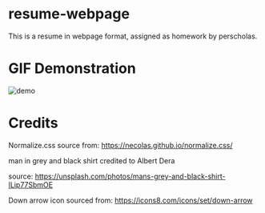 # resume-webpage

This is a resume in webpage format, assigned as homework by perscholas. 

# GIF Demonstration
![demo](https://github.com/cero-dev/resume-webpage/assets/153134353/bcf6cd5a-af5f-4b5d-929e-bd2e881423f2)

# Credits
Normalize.css source from: https://necolas.github.io/normalize.css/

man in grey and black shirt credited to Albert Dera

source: https://unsplash.com/photos/mans-grey-and-black-shirt-ILip77SbmOE

Down arrow icon sourced from: https://icons8.com/icons/set/down-arrow
